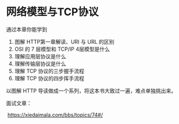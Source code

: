 # 网络模型与TCP协议

通过本章你能学到

1. 图解 HTTP第一章解读、URI 与 URL 的区别
2. OSI 的 7 层模型和 TCP/IP 4层模型是什么
3. 理解应用层协议是什么
4. 理解传输层协议是什么
5. 理解 TCP 协议的三步握手流程
6. 理解 TCP 协议的四步挥手流程



以图解 HTTP 导读做成一个系列，将这本书大致过一遍，难点单独挑出来。

面试文章：

​	https://xiedaimala.com/bbs/topics/74#/

